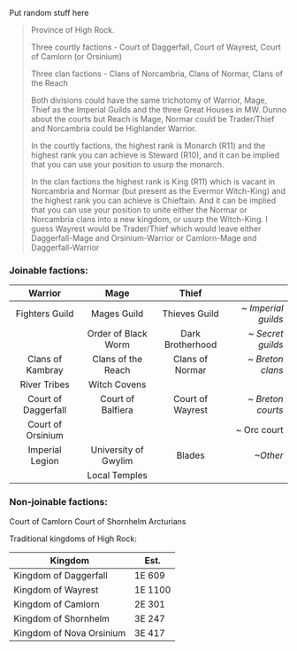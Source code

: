 
Put random stuff here

> Province of High Rock.
> 
> Three courtly factions - Court of Daggerfall, Court of Wayrest, Court of Camlorn (or Orsinium)
> 
> Three clan factions - Clans of Norcambria, Clans of Normar, Clans of the Reach
> 
> Both divisions could have the same trichotomy of Warrior, Mage, Thief as the Imperial Guilds and the three Great Houses in MW. Dunno about the courts but Reach is Mage, Normar could be Trader/Thief and Norcambria could be Highlander Warrior.
> 
> In the courtly factions, the highest rank is Monarch (R11) and the highest rank you can achieve is Steward (R10), and it can be implied that you can use your position to usurp the monarch.
> 
> In the clan factions the highest rank is King (R11) which is vacant in Norcambria and Normar (but present as the Evermor Witch-King) and the highest rank you can achieve is Chieftain. And it can be implied that you can use your position to unite either the Normar or Norcambria clans into a new kingdom, or usurp the Witch-King. 
> I guess Wayrest would be Trader/Thief which would leave either Daggerfall-Mage and Orsinium-Warrior or Camlorn-Mage and Daggerfall-Warrior


### Joinable factions:
|       Warrior       |         Mage         |      Thief       |                     |
| :-----------------: | :------------------: | :--------------: | ------------------: |
|   Fighters Guild    |     Mages Guild      |  Thieves Guild   | *~ Imperial guilds* |
|                     | Order of Black Worm  | Dark Brotherhood |   *~ Secret guilds* |
|  Clans of Kambray   |  Clans of the Reach  | Clans of Normar  |    *~ Breton clans* |
|    River Tribes     |     Witch Covens     |                  |                     |
| Court of Daggerfall |  Court of Balfiera   | Court of Wayrest |   *~ Breton courts* |
|  Court of Orsinium  |                      |                  |         ~ Orc court |
|   Imperial Legion   | University of Gwylim |      Blades      |            *~Other* |
|                     |    Local Temples     |                  |                     |
### Non-joinable factions:
Court of Camlorn
Court of Shornhelm
Arcturians



Traditional kingdoms of High Rock:

| Kingdom                  | Est.    |
| ------------------------ | ------- |
| Kingdom of Daggerfall    | 1E 609  |
| Kingdom of Wayrest       | 1E 1100 |
| Kingdom of Camlorn       | 2E 301  |
| Kingdom of Shornhelm     | 3E 247  |
| Kingdom of Nova Orsinium | 3E 417  |
